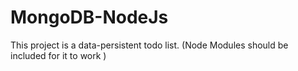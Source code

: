 # MongoDB-NodeJs

This project is a data-persistent todo list. (Node Modules should be included for it to work ) 
